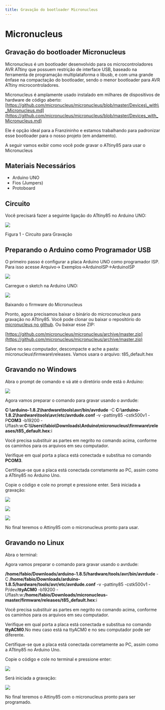 ```yaml
---
title: Gravação do bootloader Micronucleus
---
```


# Micronucleus

## Gravação do bootloader Micronucleus

Micronucleus é um bootloader desenvolvido para os microcontroladores AVR ATtiny que possuem restrição de interface USB, baseado na ferramenta de programação multiplataforma o libusb, e com uma grande ênfase na compactação do bootloader, sendo o menor bootloader para AVR ATtiny microcontroladores.

Micronucleus é amplamente usado instalado em milhares de dispositivos de hardware de código aberto:  
[https://github.com/micronucleus/micronucleus/blob/master/Devices\_with\_Micronucleus.md](https://github.com/micronucleus/micronucleus/blob/master/Devices_with_Micronucleus.md)

Ele é opção ideal para a Franzininho e estamos trabalhando para padronizar esse bootloader para o nosso projeto \(em andamento\).

A seguir vamos exibir como você pode gravar o ATtiny85 para usar o Micronucleus

## Materiais Necessários

* Arduino UNO
* Fios \(Jumpers\)
* Protoboard

## Circuito

Você precisará fazer a seguinte ligação do ATtiny85 no Arduino UNO:

![](../../.gitbook/assets/bootloadermicronucleus-01.png)

Figura 1 - Circuito para Gravação

## Preparando o Arduino como Programador USB

O primeiro passo é configurar a placa Arduino UNO como programador ISP. Para isso acesse Arquivo-&gt; Exemplos-&gt;ArduinoISP-&gt;ArduinoISP

![](../../.gitbook/assets/bootloadermicronucleus-02.png)

Carregue o sketch na Arduino UNO:

![](../../.gitbook/assets/bootloadermicronucleus-03.png)

Baixando o firmware do Micronucleus

Pronto, agora precisamos baixar o binário do microconucleus para gravação no ATtiny85. Você pode clonar ou baixar o repositório do [micronucleus no github](https://github.com/micronucleus/micronucleus). Ou baixar esse ZIP:

[https://github.com/micronucleus/micronucleus/archive/master.zip](https://github.com/micronucleus/micronucleus/archive/master.zip)

Salve no seu computador, descompacte e ache a pasta: micronucleus\firmware\releases. Vamos usara o arquivo: t85\_default.hex

## Gravando no Windows

Abra o prompt de comando e vá até o diretório onde está o Arduino:

![](../../.gitbook/assets/bootloadermicronucleus-04.png)

Agora vamos preparar o comando para gravar usando o avrdude:

**C:\arduino-1.8.2\hardware\tools\avr/bin/avrdude** -C **C:\arduino-1.8.2\hardware\tools\avr/etc/avrdude.conf** -v -pattiny85 -cstk500v1 -P**COM3** -b19200 -Uflash:w:**C:\Users\fabio\Downloads\Arduino\micronucleus\firmware\releases/t85\_default.hex**:i

Você precisa substituir as partes em negrito no comando acima, conforme os caminhos para os arquivos em seu computador.

Verifique em qual porta a placa está conectada e substitua no comando **PCOM3**.

Certifique-se que a placa está conectada corretamente ao PC, assim como a ATtiny85 no Arduino Uno.

Copie o código e cole no prompt e pressione enter. Será iniciada a gravação:

![](../../.gitbook/assets/bootloadermicronucleus-05.png)

![](../../.gitbook/assets/bootloadermicronucleus-06.png)

![](../../.gitbook/assets/bootloadermicronucleus-07.png)

No final teremos o Attiny85 com o micronucleus pronto para usar.

## Gravando no Linux

Abra o terminal:

Agora vamos preparar o comando para gravar usando o avrdude:

**/home/fabio/Downloads/arduino-1.8.5/hardware/tools/avr/bin/avrdude** -C **/home/fabio/Downloads/arduino-1.8.5/hardware/tools/avr/etc/avrdude.conf** -v -pattiny85 -cstk500v1 -P/dev/**ttyACM0** -b19200 -Uflash:w:**/home/fabio/Downloads/micronucleus-master/firmware/releases/t85\_default.hex**:i

Você precisa substituir as partes em negrito no comando acima, conforme os caminhos para os arquivos em seu computador.

Verifique em qual porta a placa está conectada e substitua no comando **ttyACM0**.No meu caso está na ttyACM0 e no seu computador pode ser diferente.

Certifique-se que a placa está conectada corretamente ao PC, assim como a ATtiny85 no Arduino Uno.

Copie o código e cole no terminal e pressione enter:

![](../../.gitbook/assets/bootloadermicronucleus-08.png)

Será iniciada a gravação:

![](../../.gitbook/assets/bootloadermicronucleus-09.png)

No final teremos o Attiny85 com o micronucleus pronto para ser programado.

